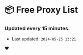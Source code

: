 # :package: Free Proxy List
### Updated every 15 minutes.

- Last updated: `2024-05-25 13:21`

:heart:
